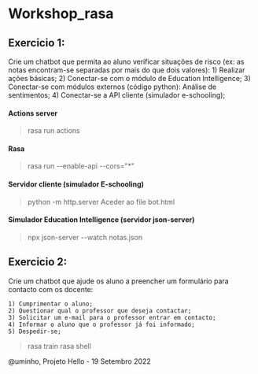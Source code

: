 # Workshop_rasa


## Exercicio 1:
Crie um chatbot que permita ao aluno verificar situações de risco (ex: as notas encontram-se separadas por mais do que dois valores):
        1) Realizar ações básicas;
        2) Conectar-se com o módulo de Education Intelligence;
        3) Conectar-se com módulos externos (código python): Análise de sentimentos;
        4) Conectar-se a API cliente (simulador e-schooling);
        

#### Actions server
>rasa run actions


#### Rasa 
>rasa run --enable-api --cors="*" 


#### Servidor cliente (simulador E-schooling)
> python -m http.server 
Aceder ao file bot.html

#### Simulador Education Intelligence (servidor json-server)
>npx json-server --watch notas.json


## Exercicio 2:

Crie um chatbot que ajude os aluno a preencher um formulário para contacto com os docente:
	
    1) Cumprimentar o aluno;
    2) Questionar qual o professor que deseja contactar;
    3) Solicitar um e-mail para o professor entrar em contacto; 
    4) Informar o aluno que o professor já foi informado;
    5) Despedir-se;

>rasa train
>rasa shell


@uminho, Projeto Hello - 19 Setembro 2022
